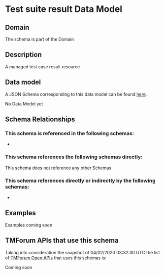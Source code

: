 # Test suite result Data Model

## Domain

The  schema is part of the  Domain

## Description

A managed test case result resource

## Data model

A JSON Schema corresponding to this data model can be found
[here](https://github.com/tmforum-rand/schemas/blob/candidates/Common/TestSuiteResult.schema.json).

No Data Model yet

## Schema Relationships

### This schema is referenced in the following schemas:

-

### This schema references the following schemas directly:

This schema does not reference any other Schemas

### This schema references directly or indirectly by the following schemas:

-



## Examples

Examples coming soon

## TMForum APIs that use this schema

Taking into consideration the snapshot of 04/02/2020 03:32:30 UTC the list of [TMForum Open APIs](https://www.tmforum.org/open-apis/) that uses this schemas is:

Coming soon